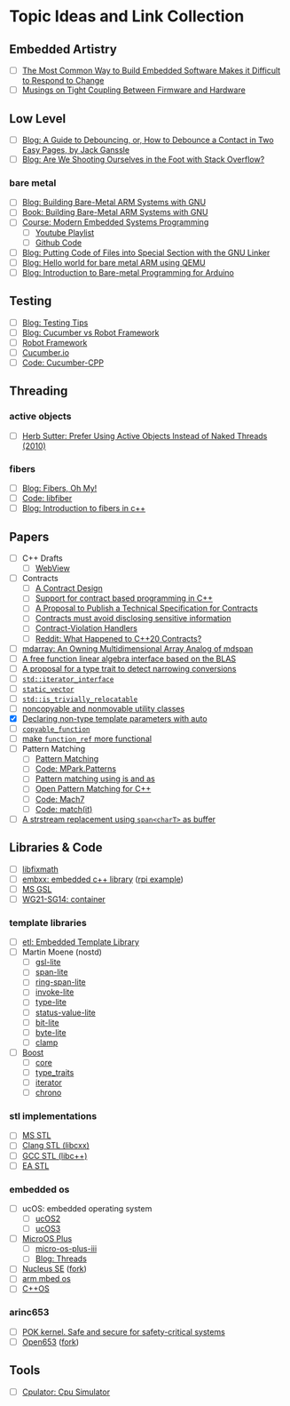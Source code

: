 # Topic Ideas and Link Collection

## Embedded Artistry

- [ ] [The Most Common Way to Build Embedded Software Makes it Difficult to Respond to Change](https://embeddedartistry.com/lesson/the-most-common-way-of-building-embedded-software-makes-it-difficult-to-respond-to-change/)
- [ ] [Musings on Tight Coupling Between Firmware and Hardware](https://embeddedartistry.com/blog/2018/08/06/musings-on-tight-coupling-between-firmware-and-hardware/)

## Low Level

- [ ] [Blog: A Guide to Debouncing, or, How to Debounce a Contact in Two Easy Pages, by Jack Ganssle](http://www.ganssle.com/debouncing.htm)
- [ ] [Blog: Are We Shooting Ourselves in the Foot with Stack Overflow?](https://embeddedgurus.com/state-space/2014/02/are-we-shooting-ourselves-in-the-foot-with-stack-overflow/)

### bare metal

- [ ] [Blog: Building Bare-Metal ARM Systems with GNU](https://www.embedded.com/building-bare-metal-arm-systems-with-gnu-part-1-getting-started/)
- [ ] [Book: Building Bare-Metal ARM Systems with GNU](https://www.state-machine.com/doc/Building_bare-metal_ARM_with_GNU.pdf)
- [ ] [Course: Modern Embedded Systems Programming](https://www.state-machine.com/video-course)
  - [ ] [Youtube Playlist](https://www.youtube.com/playlist?list=PLPW8O6W-1chwyTzI3BHwBLbGQoPFxPAPM)
  - [ ] [Github Code](https://github.com/QuantumLeaps/modern-embedded-programming-course)
- [ ] [Blog: Putting Code of Files into Special Section with the GNU Linker](https://mcuoneclipse.com/2014/10/06/putting-code-of-files-into-special-section-with-the-gnu-linker/)
- [ ] [Blog: Hello world for bare metal ARM using QEMU](https://balau82.wordpress.com/2010/02/28/hello-world-for-bare-metal-arm-using-qemu/)
- [ ] [Blog: Introduction to Bare-metal Programming for Arduino](https://maker.pro/arduino/tutorial/introduction-to-bare-metal-programming-for-arduino)

## Testing

- [ ] [Blog: Testing Tips](https://testing-tips.sarvendev.com/#/)
- [ ] [Blog: Cucumber vs Robot Framework](https://medium.com/@ikurtulan97/cucumber-vs-robot-framework-a43e68408dcf)
- [ ] [Robot Framework](https://robotframework.org/)
- [ ] [Cucumber.io](https://cucumber.io/)
- [ ] [Code: Cucumber-CPP](https://github.com/cucumber/cucumber-cpp)

## Threading 

### active objects

- [ ] [Herb Sutter: Prefer Using Active Objects Instead of Naked Threads (2010)](https://www.state-machine.com/doc/Sutter2010a.pdf)

### fibers

- [ ] [Blog: Fibers, Oh My!](https://graphitemaster.github.io/fibers/)
- [ ] [Code: libfiber](https://github.com/samuelsadok/fibre-cpp)
- [ ] [Blog: Introduction to fibers in c++](https://www.romange.com/2018/12/15/introduction-to-fibers-in-c-/)

## Papers
- [ ] C++ Drafts
  - [ ] [WebView](https://eel.is/c++draft/)
- [ ] Contracts 
  - [ ] [A Contract Design](https://www.open-std.org/jtc1/sc22/wg21/docs/papers/2016/p0380r1.pdf)
  - [ ] [Support for contract based programming in C++](https://www.open-std.org/jtc1/sc22/wg21/docs/papers/2018/p0542r5.html)
  - [ ] [A Proposal to Publish a Technical Specification for Contracts](https://www.open-std.org/jtc1/sc22/wg21/docs/papers/2023/p2659r2.pdf)
  - [ ] [Contracts must avoid disclosing sensitive information](https://www.open-std.org/jtc1/sc22/wg21/docs/papers/2023/p2947r0.pdf)
  - [ ] [Contract-Violation Handlers](https://isocpp.org/files/papers/P2811R7.pdf)
  - [ ] [Reddit: What Happened to C++20 Contracts?](https://www.reddit.com/r/cpp/comments/cmk7ek/what_happened_to_c20_contracts/) 
- [ ] [mdarray: An Owning Multidimensional Array Analog of mdspan](https://www.open-std.org/jtc1/sc22/wg21/docs/papers/2023/p1684r4.html)
- [ ] [A free function linear algebra interface based on the BLAS](https://www.open-std.org/jtc1/sc22/wg21/docs/papers/2023/p1673r11.html)
- [ ] [A proposal for a type trait to detect narrowing conversions](https://www.open-std.org/jtc1/sc22/wg21/docs/papers/2023/p0870r5.html)
- [ ] [`std::iterator_interface`](https://www.open-std.org/jtc1/sc22/wg21/docs/papers/2023/p2727r3.html)
- [ ] [`static_vector`](https://www.open-std.org/jtc1/sc22/wg21/docs/papers/2023/p0843r6.html)
- [ ] [`std::is_trivially_relocatable`](https://www.open-std.org/jtc1/sc22/wg21/docs/papers/2023/p1144r8.html)
- [ ] [noncopyable and nonmovable utility classes](https://www.open-std.org/jtc1/sc22/wg21/docs/papers/2023/p2895r0.html)
- [x] [Declaring non-type template parameters with auto](https://www.open-std.org/jtc1/sc22/wg21/docs/papers/2016/p0127r2.html)
- [ ] [`copyable_function`](https://www.open-std.org/jtc1/sc22/wg21/docs/papers/2022/p2548r1.pdf)
- [ ] [make `function_ref` more functional](https://www.open-std.org/JTC1/SC22/WG21/docs/papers/2022/p2472r2.html)
- [ ] Pattern Matching
  - [ ] [Pattern Matching](https://www.open-std.org/jtc1/sc22/wg21/docs/papers/2020/p1371r3.pdf)
  - [ ] [Code: MPark.Patterns](https://github.com/mpark/patterns)
  - [ ] [Pattern matching using is and as](https://www.open-std.org/jtc1/sc22/wg21/docs/papers/2021/p2392r0.pdf)
  - [ ] [Open Pattern Matching for C++](https://www.stroustrup.com/OpenPatternMatching.pdf)
  - [ ] [Code: Mach7](https://github.com/solodon4/Mach7)
  - [ ] [Code: match(it)](https://github.com/BowenFu/matchit.cpp)
- [ ] [A strstream replacement using `span<charT>` as buffer](https://wg21.link/p0448)

## Libraries & Code

- [ ] [libfixmath](https://code.google.com/archive/p/libfixmath/)
- [ ] [embxx: embedded c++ library](https://github.com/arobenko/embxx) ([rpi example](https://github.com/arobenko/embxx_on_rpi))
- [ ] [MS GSL](https://github.com/microsoft/GSL)
- [ ] [WG21-SG14: container](https://github.com/WG21-SG14/SG14)

### template libraries
- [ ] [etl: Embedded Template Library](https://github.com/ETLCPP/etl)
- [ ] Martin Moene (nostd)
  - [ ] [gsl-lite](https://github.com/gsl-lite/gsl-lite)
  - [ ] [span-lite](https://github.com/martinmoene/span-lite)
  - [ ] [ring-span-lite](https://github.com/martinmoene/ring-span-lite)
  - [ ] [invoke-lite](https://github.com/martinmoene/invoke-lite)
  - [ ] [type-lite](https://github.com/martinmoene/type-lite)
  - [ ] [status-value-lite](https://github.com/martinmoene/status-value-lite)
  - [ ] [bit-lite](https://github.com/martinmoene/bit-lite)
  - [ ] [byte-lite](https://github.com/martinmoene/byte-lite)
  - [ ] [clamp](https://github.com/martinmoene/clamp)
- [ ] [Boost](https://www.boost.org/)
  - [ ] [core](https://github.com/boostorg/core)
  - [ ] [type_traits](https://github.com/boostorg/type_traits)
  - [ ] [iterator](https://github.com/boostorg/iterator)
  - [ ] [chrono](https://github.com/boostorg/chrono)

### stl implementations

- [ ] [MS STL](https://github.com/microsoft/STL)
- [ ] [Clang STL (libcxx)](https://github.com/llvm/llvm-project)
- [ ] [GCC STL (libc++)](https://github.com/gcc-mirror/gcc)
- [ ] [EA STL](https://github.com/electronicarts/EASTL)

### embedded os
- [ ] ucOS: embedded operating system
  - [ ] [ucOS2](https://github.com/weston-embedded/uC-OS2)
  - [ ] [ucOS3](https://github.com/weston-embedded/uC-OS3)
- [ ] [MicroOS Plus](http://micro-os-plus.github.io/)
  - [ ] [micro-os-plus-iii](https://github.com/micro-os-plus/micro-os-plus-iii)
  - [ ] [Blog: Threads](https://micro-os-plus.github.io/user-manual/threads/)
- [ ] [Nucleus SE](https://github.com/colin-walls/NUSE) ([fork](https://github.com/zie87/NUSE))
- [ ] [arm mbed os](https://github.com/ARMmbed/mbed-os)
- [ ] [C++OS](https://gitlab.com/cppos1/cppos/)

### arinc653

- [ ] [POK kernel. Safe and secure for safety-critical systems](https://github.com/pok-kernel/pok)
- [ ] [Open653](https://github.com/hatrx/ESS7_project) ([fork](https://github.com/zie87/Open653))

## Tools

- [ ] [Cpulator: Cpu Simulator](https://cpulator.01xz.net)

